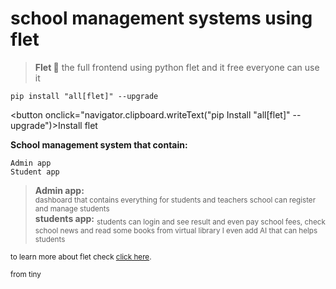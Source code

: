 # school management systems using flet

> **Flet 💫** 
the full frontend using python flet and it free everyone can use it 
<pre><code>pip install "all[flet]" --upgrade</code></pre>
<button onclick="navigator.clipboard.writeText("pip Install "all[flet]" --upgrade")>Install flet</button>

**School management system that contain:**
```
Admin app 
Student app
```

> **Admin app:**</br> <sub> dashboard that contains everything for students and teachers school can register and manage students </sub></br>
> **students app:**</bro> <sub> students can login and see result and even pay school fees, check school news and read some books from virtual library I even add AI that can helps students</sub>

<sub>to learn more about flet check [click here](https://flet.dev/).</sub>

<sub>from tiny</sub>
